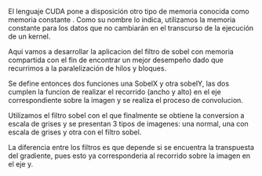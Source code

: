 El lenguaje CUDA pone a disposición otro tipo de memoria conocida como memoria constante .
Como su nombre lo indica, utilizamos la memoria constante para los datos que no 
cambiarán en el transcurso de la ejecución de un kernel.

Aqui vamos a desarrollar la aplicacion del filtro de sobel con memoria compartida con el fin
de encontrar un mejor desempeño dado que recurrimos a la paralelización de hilos y bloques.

Se define entonces dos funciones una SobelX y otra sobelY, las dos cumplen la funcion de 
realizar el recorrido (ancho y alto) en el eje correspondiente sobre la imagen y se realiza 
el proceso de convolucion.

Utilizamos el filtro sobel con el que finalmente se obtiene la conversion a escala de grises 
y se presentan 3 tipos de imagenes: una normal, una con escala de grises y otra con el filtro sobel.

La diferencia entre los filtros es que depende si se encuentra la transpuesta del gradiente,
pues esto ya corresponderia al recorrido sobre la imagen en el eje y.
